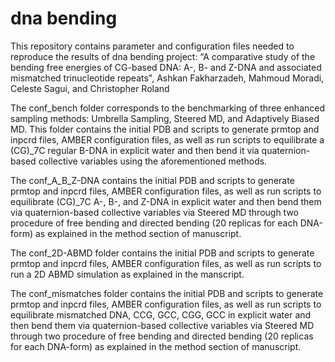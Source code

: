 # dna bending

This repository contains parameter and configuration files needed to reproduce the results of dna bending project: “A comparative study of the bending free energies of CG-based DNA: A-, B- and Z-DNA and associated mismatched trinucleotide repeats", Ashkan Fakharzadeh, Mahmoud Moradi, Celeste Sagui, and Christopher Roland

The conf_bench folder corresponds to the benchmarking of three enhanced sampling methods: Umbrella Sampling, Steered MD, and Adaptively Biased MD. This folder contains the initial PDB and scripts to generate prmtop and inpcrd files, AMBER configuration files, as well as run scripts to equilibrate a (CG)_7C regular B-DNA in explicit water and then bend it via quaternion-based collective variables using the aforementioned methods.

The conf_A_B_Z-DNA contains the initial PDB and scripts to generate prmtop and inpcrd files, AMBER configuration files, as well as run scripts to equilibrate (CG)_7C A-, B-, and Z-DNA in explicit water and then bend them via quaternion-based collective variables via Steered MD through two procedure of free bending and directed bending (20 replicas for each DNA-form) as explained in the method section of manuscript.

The conf_2D-ABMD folder contains the initial PDB and scripts to generate prmtop and inpcrd files, AMBER configuration files, as well as run scripts to run a 2D ABMD simulation as explained in the manscript. 

The conf_mismatches folder contains the initial PDB and scripts to generate prmtop and inpcrd files, AMBER configuration files, as well as run scripts to equilibrate mismatched DNA, CCG, GCC, CGG, GCC in explicit water and then bend them via quaternion-based collective variables via Steered MD through two procedure of free bending and directed bending (20 replicas for each DNA-form) as explained in the method section of manuscript.
